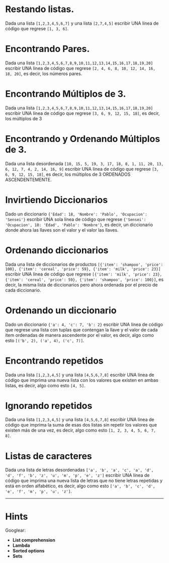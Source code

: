 # Restando listas.

Dada una lista `[1,2,3,4,5,6,7]` y una lista `[2,7,4,5]` escribir UNA línea de código que regrese `[1, 3, 6]`.

# Encontrando Pares.

Dada una lista `[1,2,3,4,5,6,7,8,9,10,11,12,13,14,15,16,17,18,19,20]` escribir UNA línea de código que regrese `[2, 4, 6, 8, 10, 12, 14, 16, 18, 20]`, es decir, los números pares.

# Encontrando Múltiplos de 3.

Dada una lista `[1,2,3,4,5,6,7,8,9,10,11,12,13,14,15,16,17,18,19,20]` escribir UNA línea de código que regrese `[3, 6, 9, 12, 15, 18]`, es decir, los múltiplos de 3

# Encontrando y Ordenando Múltiplos de 3.

Dada una lista desordenada `[10, 15, 5, 19, 3, 17, 18, 8, 1, 11, 20, 13, 6, 12, 7, 4, 2, 14, 16, 9]` escribir UNA línea de código que regrese `[3, 6, 9, 12, 15, 18]`, es decir, los múltiplos de 3 ORDENADOS ASCENDENTEMENTE.

# Invirtiendo Diccionarios

Dado un diccionario `{'Edad': 18, 'Nombre': 'Pablo', 'Ocupacion': 'Sensei'}` escribir UNA sola línea de código que regrese `{'Sensei': 'Ocupacion', 18: 'Edad', 'Pablo': 'Nombre'}`, es decir, un diccionario donde ahora las llaves son el valor y el valor las llaves.

# Ordenando diccionarios

Dada una lista de diccionarios de productos `[{'item': 'shampoo', 'price': 100}, {'item': 'cereal', 'price': 59}, {'item': 'milk', 'price': 23}]` escribir UNA línea de código que regrese `[{'item': 'milk', 'price': 23}, {'item': 'cereal', 'price': 59}, {'item': 'shampoo', 'price': 100}]`, es decir, la misma lista de diccionarios pero ahora ordenada por el precio de cada diccionario.

# Ordenando un diccionario

Dado un diccionario `{'a': 4, 'c': 7, 'b': 2}` escribir UNA línea de código que regrese una lista con tuplas que contengan la llave y el valor de cada item ordenadas de manera ascendente por el valor, es decir, algo como esto `[('b', 2), ('a', 4), ('c', 7)]`.

# Encontrando repetidos

Dada una lista `[1,2,3,4,5]` y una lista `[4,5,6,7,8]` escribir UNA linea de código que imprima una nueva lista con los valores que existen en ambas listas, es decir, algo como esto `[4, 5]`.

# Ignorando repetidos

Dada una lista `[1,2,3,4,5]` y una lista `[4,5,6,7,8]` escribir UNA linea de código que imprima la suma de esas dos listas sin repetir los valores que existen más de una vez, es decir, algo como esto `[1, 2, 3, 4, 5, 6, 7, 8]`.

# Listas de caracteres

Dada una lista de letras desordenadas `['a', 'b', 'a', 'c', 'a', 'd', 'd', 'f', 'b', 'z', 'u', 'm', 'p', 'e', 'z']` escribir UNA línea de código que imprima una nueva lista de letras que no tiene letras repetidas y está en orden alfabético, es decir, algo como esto `['a', 'b', 'c', 'd', 'e', 'f', 'm', 'p', 'u', 'z']`.

-----
# Hints

Googlear:

* **List comprehension**
* **Lambda**
* **Sorted options**
* **Sets**